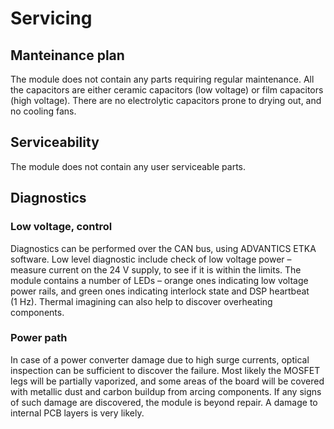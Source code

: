 # Servicing

## Manteinance plan

The module does not contain any parts requiring regular maintenance. All the capacitors are either ceramic capacitors (low voltage) or film capacitors (high voltage). There are no electrolytic capacitors prone to drying out, and no cooling fans.

## Serviceability

The module does not contain any user serviceable parts.

## Diagnostics

### Low voltage, control

Diagnostics can be performed over the CAN bus, using ADVANTICS ETKA software. Low level diagnostic include check of low voltage power – measure current on the 24 V supply, to see if it is within the limits. The module contains a number of LEDs – orange ones indicating low voltage power rails, and green ones indicating interlock state and DSP heartbeat (1 Hz). Thermal imagining can also help to discover overheating components.

### Power path

In case of a power converter damage due to high surge currents, optical inspection can be sufficient to discover the failure. Most likely the MOSFET legs will be partially vaporized, and some areas of the board will be covered with metallic dust and carbon buildup from arcing components. If any signs of such damage are discovered, the module is beyond repair. A damage to internal PCB layers is very likely.